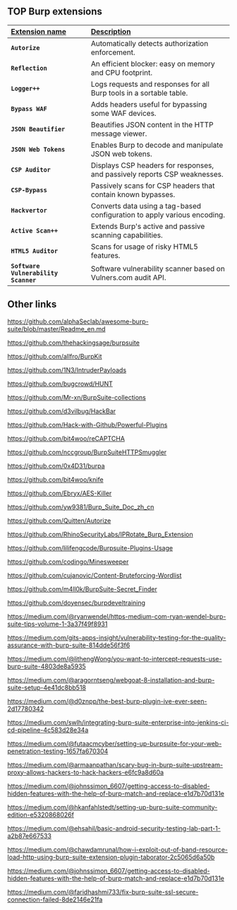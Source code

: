 TOP Burp extensions
--------------------

| <b><u>Extension name</u></b> | <b><u>Description</u></b> |
| :---         | :---         |
| **`Autorize`** | Automatically detects authorization enforcement. |
| **`Reflection`** | An efficient blocker: easy on memory and CPU footprint. |
| **`Logger++`** | Logs requests and responses for all Burp tools in a sortable table. |
| **`Bypass WAF`** | Adds headers useful for bypassing some WAF devices. |
| **`JSON Beautifier`** | Beautifies JSON content in the HTTP message viewer. |
| **`JSON Web Tokens`** | Enables Burp to decode and manipulate JSON web tokens. |
| **`CSP Auditor`** | Displays CSP headers for responses, and passively reports CSP weaknesses. |
| **`CSP-Bypass`** | Passively scans for CSP headers that contain known bypasses. |
| **`Hackvertor`** | Converts data using a tag-based configuration to apply various encoding. |
| **`Active Scan++`** | Extends Burp's active and passive scanning capabilities. |
| **`HTML5 Auditor`** | Scans for usage of risky HTML5 features. |
| **`Software Vulnerability Scanner`** | Software vulnerability scanner based on Vulners.com audit API. |


Other links
------------

https://github.com/alphaSeclab/awesome-burp-suite/blob/master/Readme_en.md

https://github.com/thehackingsage/burpsuite

https://github.com/allfro/BurpKit

https://github.com/1N3/IntruderPayloads

https://github.com/bugcrowd/HUNT

https://github.com/Mr-xn/BurpSuite-collections

https://github.com/d3vilbug/HackBar

https://github.com/Hack-with-Github/Powerful-Plugins

https://github.com/bit4woo/reCAPTCHA

https://github.com/nccgroup/BurpSuiteHTTPSmuggler

https://github.com/0x4D31/burpa

https://github.com/bit4woo/knife

https://github.com/Ebryx/AES-Killer

https://github.com/yw9381/Burp_Suite_Doc_zh_cn

https://github.com/Quitten/Autorize

https://github.com/RhinoSecurityLabs/IPRotate_Burp_Extension

https://github.com/lilifengcode/Burpsuite-Plugins-Usage

https://github.com/codingo/Minesweeper

https://github.com/cujanovic/Content-Bruteforcing-Wordlist

https://github.com/m4ll0k/BurpSuite-Secret_Finder

https://github.com/doyensec/burpdeveltraining

https://medium.com/@ryanwendel/https-medium-com-ryan-wendel-burp-suite-tips-volume-1-3a37f49f8931

https://medium.com/gits-apps-insight/vulnerability-testing-for-the-quality-assurance-with-burp-suite-814dde56f3f6

https://medium.com/@lithengWong/you-want-to-intercept-requests-use-burp-suite-4803de8a5935

https://medium.com/@aragorntseng/webgoat-8-installation-and-burp-suite-setup-4e41dc8bb518

https://medium.com/@d0znpp/the-best-burp-plugin-ive-ever-seen-2d17780342

https://medium.com/swlh/integrating-burp-suite-enterprise-into-jenkins-ci-cd-pipeline-4c583d28e34a

https://medium.com/@futaacmcyber/setting-up-burpsuite-for-your-web-penetration-testing-1657fa670304

https://medium.com/@armaanpathan/scary-bug-in-burp-suite-upstream-proxy-allows-hackers-to-hack-hackers-e6fc9a8d60a

https://medium.com/@johnssimon_6607/getting-access-to-disabled-hidden-features-with-the-help-of-burp-match-and-replace-e1d7b70d131e

https://medium.com/@hkanfahlstedt/setting-up-burp-suite-community-edition-e5320868026f

https://medium.com/@ehsahil/basic-android-security-testing-lab-part-1-a2b87e667533

https://medium.com/@chawdamrunal/how-i-exploit-out-of-band-resource-load-http-using-burp-suite-extension-plugin-taborator-2c5065d6a50b

https://medium.com/@johnssimon_6607/getting-access-to-disabled-hidden-features-with-the-help-of-burp-match-and-replace-e1d7b70d131e

https://medium.com/@faridhashmi733/fix-burp-suite-ssl-secure-connection-failed-8de2146e21fa


